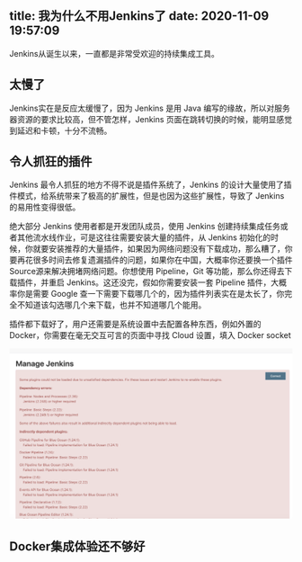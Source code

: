 title: 我为什么不用Jenkins了
date: 2020-11-09 19:57:09
---

Jenkins从诞生以来，一直都是非常受欢迎的持续集成工具。

## 太慢了
Jenkins实在是反应太缓慢了，因为 Jenkins 是用 Java 编写的缘故，所以对服务器资源的要求比较高，但不管怎样，Jenkins 页面在跳转切换的时候，能明显感觉到延迟和卡顿，十分不流畅。

## 令人抓狂的插件
Jenkins 最令人抓狂的地方不得不说是插件系统了，Jenkins 的设计大量使用了插件模式，给系统带来了极高的扩展性，但是也因为这些扩展性，导致了 Jenkins 的易用性变得很低。

绝大部分 Jenkins 使用者都是开发团队成员，使用 Jenkins 创建持续集成任务或者其他流水线作业，可是这往往需要安装大量的插件，从 Jenkins 初始化的时候，你就要安装推荐的大量插件，如果因为网络问题没有下载成功，那么糟了，你要再花很多时间去修复遗漏插件的问题，如果你在中国，大概率你还要换一个插件Source源来解决拥堵网络问题。你想使用 Pipeline，Git 等功能，那么你还得去下载插件，并重启 Jenkins。这还没完，假如你需要安装一套 Pipeline 插件，大概率你是需要 Google 查一下需要下载哪几个的，因为插件列表实在是太长了，你完全不知道该勾选哪几个来下载，也并不知道哪几个能用。

插件都下载好了，用户还需要是系统设置中去配置各种东西，例如外置的 Docker，你需要在毫无交互可言的页面中寻找 Cloud 设置，填入 Docker socket

![crazy_plugin](./why-not-use-jenkins/WX20201109-100742@2x.png)

## Docker集成体验还不够好
